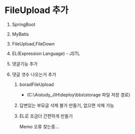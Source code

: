 # FileUpload 추가

1. SpringBoot
2. MyBatis
3. FileUpload,FileDown
4. EL(Expression Language) - JSTL
5. 댓글기능 추가
6. 댓글 갯수 나오는거 추가

   1. boradFileUpload
      - (C:\Aistudy_JIH\deploy\bbs\storage 파일 저장 경로)
   2. 답변있는 부모글 삭제 불가 만들기, 없으면 삭제 가능
   3. EL로 조금더 간편하게 만들기

      Memo 오류 찾는중...
